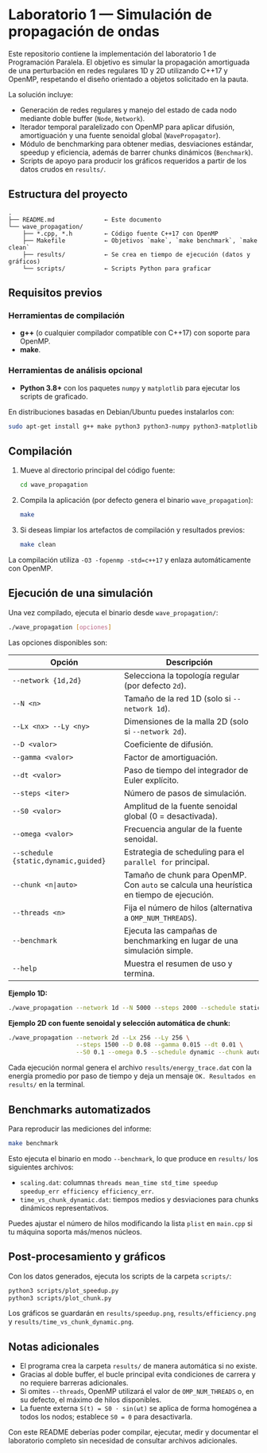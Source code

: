 # Laboratorio 1 — Simulación de propagación de ondas

Este repositorio contiene la implementación del laboratorio 1 de Programación Paralela. El objetivo es simular la propagación amortiguada de una perturbación en redes regulares 1D y 2D utilizando C++17 y OpenMP, respetando el diseño orientado a objetos solicitado en la pauta.

La solución incluye:
- Generación de redes regulares y manejo del estado de cada nodo mediante doble buffer (`Node`, `Network`).
- Iterador temporal paralelizado con OpenMP para aplicar difusión, amortiguación y una fuente senoidal global (`WavePropagator`).
- Módulo de benchmarking para obtener medias, desviaciones estándar, speedup y eficiencia, además de barrer chunks dinámicos (`Benchmark`).
- Scripts de apoyo para producir los gráficos requeridos a partir de los datos crudos en `results/`.

## Estructura del proyecto

```
.
├── README.md              ← Este documento
└── wave_propagation/
    ├── *.cpp, *.h         ← Código fuente C++17 con OpenMP
    ├── Makefile           ← Objetivos `make`, `make benchmark`, `make clean`
    ├── results/           ← Se crea en tiempo de ejecución (datos y gráficos)
    └── scripts/           ← Scripts Python para graficar
```

## Requisitos previos

### Herramientas de compilación
- **g++** (o cualquier compilador compatible con C++17) con soporte para OpenMP.
- **make**.

### Herramientas de análisis opcional
- **Python 3.8+** con los paquetes `numpy` y `matplotlib` para ejecutar los scripts de graficado.

En distribuciones basadas en Debian/Ubuntu puedes instalarlos con:
```bash
sudo apt-get install g++ make python3 python3-numpy python3-matplotlib
```

## Compilación

1. Mueve al directorio principal del código fuente:
   ```bash
   cd wave_propagation
   ```
2. Compila la aplicación (por defecto genera el binario `wave_propagation`):
   ```bash
   make
   ```
3. Si deseas limpiar los artefactos de compilación y resultados previos:
   ```bash
   make clean
   ```

La compilación utiliza `-O3 -fopenmp -std=c++17` y enlaza automáticamente con OpenMP.

## Ejecución de una simulación

Una vez compilado, ejecuta el binario desde `wave_propagation/`:
```bash
./wave_propagation [opciones]
```
Las opciones disponibles son:

| Opción | Descripción |
|--------|-------------|
| `--network {1d,2d}` | Selecciona la topología regular (por defecto `2d`). |
| `--N <n>` | Tamaño de la red 1D (solo si `--network 1d`). |
| `--Lx <nx> --Ly <ny>` | Dimensiones de la malla 2D (solo si `--network 2d`). |
| `--D <valor>` | Coeficiente de difusión. |
| `--gamma <valor>` | Factor de amortiguación. |
| `--dt <valor>` | Paso de tiempo del integrador de Euler explícito. |
| `--steps <iter>` | Número de pasos de simulación. |
| `--S0 <valor>` | Amplitud de la fuente senoidal global (0 = desactivada). |
| `--omega <valor>` | Frecuencia angular de la fuente senoidal. |
| `--schedule {static,dynamic,guided}` | Estrategia de scheduling para el `parallel for` principal. |
| `--chunk <n\|auto>` | Tamaño de chunk para OpenMP. Con `auto` se calcula una heurística en tiempo de ejecución. |
| `--threads <n>` | Fija el número de hilos (alternativa a `OMP_NUM_THREADS`). |
| `--benchmark` | Ejecuta las campañas de benchmarking en lugar de una simulación simple. |
| `--help` | Muestra el resumen de uso y termina. |

**Ejemplo 1D:**
```bash
./wave_propagation --network 1d --N 5000 --steps 2000 --schedule static --threads 4
```

**Ejemplo 2D con fuente senoidal y selección automática de chunk:**
```bash
./wave_propagation --network 2d --Lx 256 --Ly 256 \
                   --steps 1500 --D 0.08 --gamma 0.015 --dt 0.01 \
                   --S0 0.1 --omega 0.5 --schedule dynamic --chunk auto --threads 8
```

Cada ejecución normal genera el archivo `results/energy_trace.dat` con la energía promedio por paso de tiempo y deja un mensaje `OK. Resultados en results/` en la terminal.

## Benchmarks automatizados

Para reproducir las mediciones del informe:
```bash
make benchmark
```
Esto ejecuta el binario en modo `--benchmark`, lo que produce en `results/` los siguientes archivos:
- `scaling.dat`: columnas `threads mean_time std_time speedup speedup_err efficiency efficiency_err`.
- `time_vs_chunk_dynamic.dat`: tiempos medios y desviaciones para chunks dinámicos representativos.

Puedes ajustar el número de hilos modificando la lista `plist` en `main.cpp` si tu máquina soporta más/menos núcleos.

## Post-procesamiento y gráficos

Con los datos generados, ejecuta los scripts de la carpeta `scripts/`:
```bash
python3 scripts/plot_speedup.py
python3 scripts/plot_chunk.py
```
Los gráficos se guardarán en `results/speedup.png`, `results/efficiency.png` y `results/time_vs_chunk_dynamic.png`.

## Notas adicionales
- El programa crea la carpeta `results/` de manera automática si no existe.
- Gracias al doble buffer, el bucle principal evita condiciones de carrera y no requiere barreras adicionales.
- Si omites `--threads`, OpenMP utilizará el valor de `OMP_NUM_THREADS` o, en su defecto, el máximo de hilos disponibles.
- La fuente externa `S(t) = S0 · sin(ωt)` se aplica de forma homogénea a todos los nodos; establece `S0 = 0` para desactivarla.

Con este README deberías poder compilar, ejecutar, medir y documentar el laboratorio completo sin necesidad de consultar archivos adicionales.
